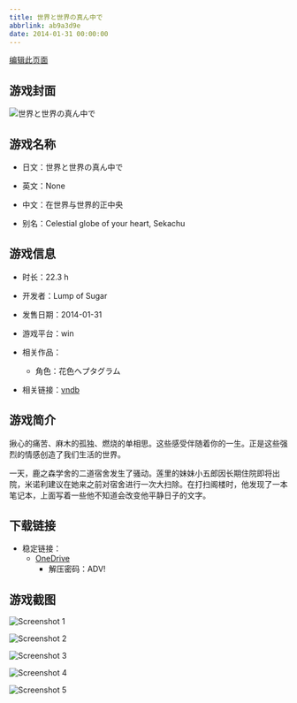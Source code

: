 ```yaml
---
title: 世界と世界の真ん中で
abbrlink: ab9a3d9e
date: 2014-01-31 00:00:00
---
```

[编辑此页面](https://github.com/ACG-3/ADV3-source/blob/main/source/_posts/games/%E4%B8%96%E7%95%8C%E3%81%A8%E4%B8%96%E7%95%8C%E3%81%AE%E7%9C%9F%E3%82%93%E4%B8%AD%E3%81%A7.md)

## 游戏封面

![世界と世界の真ん中で](https://pan.timero.xyz/d/onedrive/img_lib_001/%E4%B8%96%E7%95%8C%E3%81%A8%E4%B8%96%E7%95%8C%E3%81%AE%E7%9C%9F%E3%82%93%E4%B8%AD%E3%81%A7_cover.avif)


## 游戏名称

- 日文：世界と世界の真ん中で
- 英文：None
- 中文：在世界与世界的正中央

- 别名：Celestial globe of your heart, Sekachu


## 游戏信息

- 时长：22.3 h
- 开发者：Lump of Sugar
- 发售日期：2014-01-31
- 游戏平台：win
- 相关作品：
   - 角色：花色ヘプタグラム

- 相关链接：[vndb](https://vndb.org/v13224)


## 游戏简介

揪心的痛苦、麻木的孤独、燃烧的单相思。这些感受伴随着你的一生。正是这些强烈的情感创造了我们生活的世界。

一天，鹿之森学舍的二道宿舍发生了骚动。莲里的妹妹小五郎因长期住院即将出院，米诺利建议在她来之前对宿舍进行一次大扫除。在打扫阁楼时，他发现了一本笔记本，上面写着一些他不知道会改变他平静日子的文字。




## 下载链接

- 稳定链接：
    - [OneDrive](https://pan.timero.xyz/onedrive/adv_lib_001/%E4%B8%96%E7%95%8C%E3%81%A8%E4%B8%96%E7%95%8C%E3%81%AE%E7%9C%9F%E3%82%93%E4%B8%AD%E3%81%A7)
        - 解压密码：ADV!



## 游戏截图


![Screenshot 1](https://pan.timero.xyz/d/onedrive/img_lib_001/%E4%B8%96%E7%95%8C%E3%81%A8%E4%B8%96%E7%95%8C%E3%81%AE%E7%9C%9F%E3%82%93%E4%B8%AD%E3%81%A7_Screenshot_1.avif)

![Screenshot 2](https://pan.timero.xyz/d/onedrive/img_lib_001/%E4%B8%96%E7%95%8C%E3%81%A8%E4%B8%96%E7%95%8C%E3%81%AE%E7%9C%9F%E3%82%93%E4%B8%AD%E3%81%A7_Screenshot_2.avif)

![Screenshot 3](https://pan.timero.xyz/d/onedrive/img_lib_001/%E4%B8%96%E7%95%8C%E3%81%A8%E4%B8%96%E7%95%8C%E3%81%AE%E7%9C%9F%E3%82%93%E4%B8%AD%E3%81%A7_Screenshot_3.avif)

![Screenshot 4](https://pan.timero.xyz/d/onedrive/img_lib_001/%E4%B8%96%E7%95%8C%E3%81%A8%E4%B8%96%E7%95%8C%E3%81%AE%E7%9C%9F%E3%82%93%E4%B8%AD%E3%81%A7_Screenshot_4.avif)

![Screenshot 5](https://pan.timero.xyz/d/onedrive/img_lib_001/%E4%B8%96%E7%95%8C%E3%81%A8%E4%B8%96%E7%95%8C%E3%81%AE%E7%9C%9F%E3%82%93%E4%B8%AD%E3%81%A7_Screenshot_5.avif)

